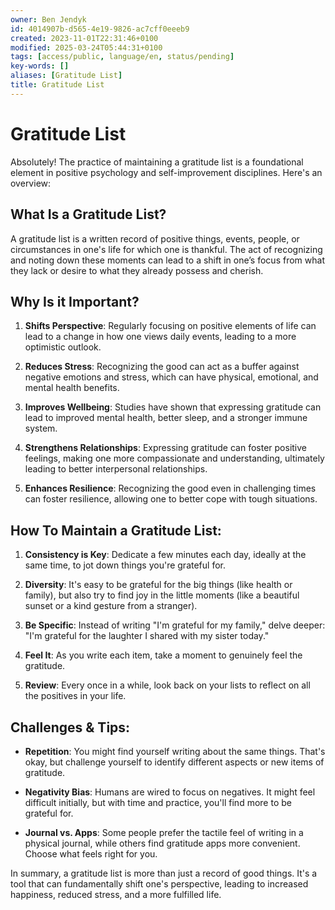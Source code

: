 ```yaml
---
owner: Ben Jendyk
id: 4014907b-d565-4e19-9826-ac7cff0eeeb9
created: 2023-11-01T22:31:46+0100
modified: 2025-03-24T05:44:31+0100
tags: [access/public, language/en, status/pending]
key-words: []
aliases: [Gratitude List]
title: Gratitude List
---
```


# Gratitude List

Absolutely! The practice of maintaining a gratitude list is a foundational element in positive psychology and self-improvement disciplines. Here's an overview:

## **What Is a Gratitude List?**

A gratitude list is a written record of positive things, events, people, or circumstances in one's life for which one is thankful. The act of recognizing and noting down these moments can lead to a shift in one’s focus from what they lack or desire to what they already possess and cherish.

## **Why Is it Important?**

1. **Shifts Perspective**: Regularly focusing on positive elements of life can lead to a change in how one views daily events, leading to a more optimistic outlook.
 
2. **Reduces Stress**: Recognizing the good can act as a buffer against negative emotions and stress, which can have physical, emotional, and mental health benefits.

3. **Improves Wellbeing**: Studies have shown that expressing gratitude can lead to improved mental health, better sleep, and a stronger immune system.

4. **Strengthens Relationships**: Expressing gratitude can foster positive feelings, making one more compassionate and understanding, ultimately leading to better interpersonal relationships.

5. **Enhances Resilience**: Recognizing the good even in challenging times can foster resilience, allowing one to better cope with tough situations.

## **How To Maintain a Gratitude List:**

1. **Consistency is Key**: Dedicate a few minutes each day, ideally at the same time, to jot down things you're grateful for.

2. **Diversity**: It's easy to be grateful for the big things (like health or family), but also try to find joy in the little moments (like a beautiful sunset or a kind gesture from a stranger).

3. **Be Specific**: Instead of writing "I'm grateful for my family," delve deeper: "I'm grateful for the laughter I shared with my sister today."

4. **Feel It**: As you write each item, take a moment to genuinely feel the gratitude. 

5. **Review**: Every once in a while, look back on your lists to reflect on all the positives in your life.

## **Challenges & Tips:**

- **Repetition**: You might find yourself writing about the same things. That's okay, but challenge yourself to identify different aspects or new items of gratitude.
  
- **Negativity Bias**: Humans are wired to focus on negatives. It might feel difficult initially, but with time and practice, you'll find more to be grateful for.

- **Journal vs. Apps**: Some people prefer the tactile feel of writing in a physical journal, while others find gratitude apps more convenient. Choose what feels right for you.

In summary, a gratitude list is more than just a record of good things. It's a tool that can fundamentally shift one's perspective, leading to increased happiness, reduced stress, and a more fulfilled life.
